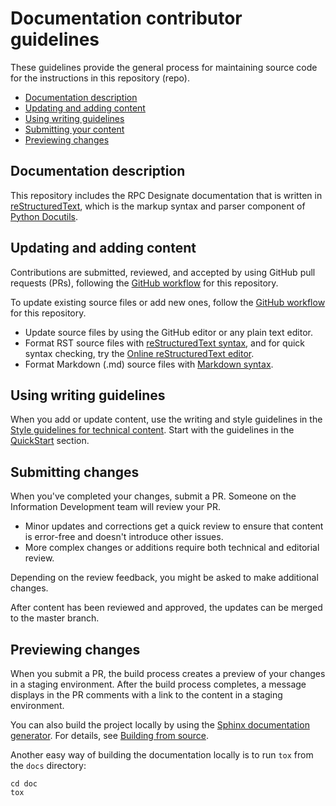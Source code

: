 # Documentation contributor guidelines

These guidelines provide the general process for maintaining source code for the
instructions in this repository (repo).

- [Documentation description](#documentation-description)
- [Updating and adding content](#updating-and-adding-content)
- [Using writing guidelines](#using-writing-guidelines)
- [Submitting your content](#submitting-changes)
- [Previewing changes](#previewing-changes)

## Documentation description

This repository includes the RPC Designate documentation that is written in
[reStructuredText](http://sphinx-doc.org/rest.html), which is the markup
syntax and parser component of [Python Docutils](http://docutils.sourceforge.net/index.html).

## Updating and adding content

Contributions are submitted, reviewed, and accepted by using GitHub pull
requests (PRs), following the [GitHub workflow](GITHUBING.md) for this repository.

To update existing source files or add new ones, follow the
[GitHub workflow](GITHUBING.md) for this repository.

* Update source files by using the GitHub editor or any plain text editor.
* Format RST source files with
  [reStructuredText syntax](http://www.sphinx-doc.org/en/stable/rest.html), and for quick syntax checking, try the [Online reStructuredText editor](http://rst.ninjs.org/).
* Format Markdown (.md) source files with [Markdown syntax](https://github.com/adam-p/markdown-here/wiki/Markdown-Cheatsheet).

## Using writing guidelines

When you add or update content, use the writing and style guidelines
in the [Style guidelines for technical content](http://rackerlabs.github.io/docs-rackspace/style-guide/index.html).
Start with the guidelines in the [QuickStart](http://rackerlabs.github.io/docs-rackspace/style-guide/quickstart.html#quickstart)
section.

## Submitting changes

When you've completed your changes, submit a PR. Someone on the
Information Development team will review your PR.

- Minor updates and corrections get a quick review to ensure that content is
  error-free and doesn't introduce other issues.
- More complex changes or additions require both technical and editorial review.

Depending on the review feedback, you might be asked to make additional changes.

After content has been reviewed and approved, the updates can be merged to the
master branch.

## Previewing changes

When you submit a PR, the build process creates a preview of
your changes in a staging environment. After the build process completes, a
message displays in the PR comments with a link to the
content in a staging environment.

You can also build the project locally by using the [Sphinx documentation
generator](http://sphinx-doc.org/). For details, see
[Building from
source](https://github.com/rackerlabs/docs-rackspace/blob/master/doc/tools/build-from-source.rst).

Another easy way of building the documentation locally is to run ``tox``
from the `docs` directory:

```
cd doc
tox
```
